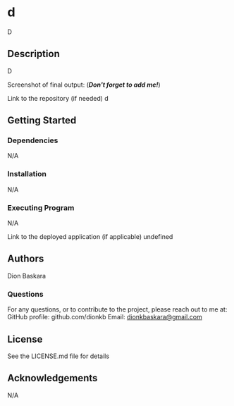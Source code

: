 # d

  D

  ## Description

  D

  Screenshot of final output: (***Don't forget to add me!***)


  Link to the repository (if needed)
  d

  ## Getting Started

  ### Dependencies
  N/A

  ### Installation
  N/A

  ### Executing Program
  N/A
  
  Link to the deployed application (if applicable)
  undefined

  ## Authors
  Dion Baskara

  ### Questions
  For any questions, or to contribute to the project, please reach out to me at:
  GitHub profile: github.com/dionkb
  Email: dionkbaskara@gmail.com

  ## License  
  See the LICENSE.md file for details

  ## Acknowledgements
  N/A
  